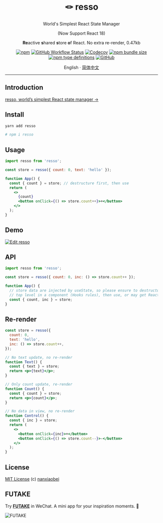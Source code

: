 <div align="center">
<h1>🪢 resso</h1>

World's Simplest React State Manager

(Now Support React 18)

**Re**active **s**hared **s**tore **o**f React. No extra re-render, 0.47kb

[![npm](https://img.shields.io/npm/v/resso?style=flat-square)](https://www.npmjs.com/package/resso)
[![GitHub Workflow Status](https://img.shields.io/github/workflow/status/nanxiaobei/resso/Test?style=flat-square)](https://github.com/nanxiaobei/resso/actions?query=workflow%3ATest)
[![Codecov](https://img.shields.io/codecov/c/github/nanxiaobei/resso?style=flat-square)](https://codecov.io/gh/nanxiaobei/resso)
[![npm bundle size](https://img.shields.io/bundlephobia/minzip/resso?style=flat-square)](https://bundlephobia.com/result?p=resso)
[![npm type definitions](https://img.shields.io/npm/types/typescript?style=flat-square)](https://github.com/nanxiaobei/resso/blob/main/src/index.ts)
[![GitHub](https://img.shields.io/github/license/nanxiaobei/resso?style=flat-square)](https://github.com/nanxiaobei/resso/blob/main/LICENSE)

English · [简体中文](./README.zh-CN.md)

</div>

---

## Introduction

[resso, world’s simplest React state manager →](https://nanxiaobei.medium.com/resso-worlds-simplest-react-state-manager-a3b1b0ccaa99)

## Install

```sh
yarn add resso

# npm i resso
```

## Usage

```jsx
import resso from 'resso';

const store = resso({ count: 0, text: 'hello' });

function App() {
  const { count } = store; // destructure first, then use
  return (
    <>
      {count}
      <button onClick={() => store.count++}>+</button>
    </>
  );
}
```

## Demo

[![Edit resso](https://codesandbox.io/static/img/play-codesandbox.svg)](https://codesandbox.io/s/resso-ol8dn?file=/src/App.jsx)

## API

```js
import resso from 'resso';

const store = resso({ count: 0, inc: () => store.count++ });

function App() {
  // store data are injected by useState, so please ensure to destructure first,
  // top level in a component (Hooks rules), then use, or may get React warning
  const { count, inc } = store;
}
```

## Re-render

```jsx
const store = resso({
  count: 0,
  text: 'hello',
  inc: () => store.count++,
});

// No text update, no re-render
function Text() {
  const { text } = store;
  return <p>{text}</p>;
}

// Only count update, re-render
function Count() {
  const { count } = store;
  return <p>{count}</p>;
}

// No data in view, no re-render
function Control() {
  const { inc } = store;
  return (
    <>
      <button onClick={inc}>+</button>
      <button onClick={() => store.count--}>-</button>
    </>
  );
}
```

## License

[MIT License](https://github.com/nanxiaobei/resso/blob/main/LICENSE) (c) [nanxiaobei](https://lee.so/)

## FUTAKE

Try [**FUTAKE**](https://sotake.com/f) in WeChat. A mini app for your inspiration moments. 🌈

![FUTAKE](https://s3.jpg.cm/2021/09/21/IFG3wi.png)

